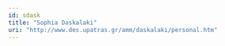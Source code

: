 ```yaml
---
id: sdask
title: "Sophia Daskalaki"
uri: "http://www.des.upatras.gr/amm/daskalaki/personal.htm"
---
```

